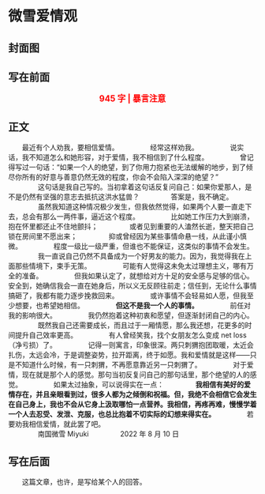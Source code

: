 # 微雪爱情观

## 封面图

## 写在前面

<p style="color:red; text-align:center; font-weight:bold; font-size:larger;">945 字 | 暴言注意</p>

## 正文

　　最近有个人劝我，要相信爱情。
　　
　　经常这样劝我。
　　
　　说实话，我不知道怎么和她形容，对于爱情，我不相信到了什么程度。
　　
　　曾记得写过一句话：“如果一个人的绝望，到了你用力抱紧也无法缓解的地步，到了倾尽你所有的好意与善意仍然无效的程度，你会不会陷入深深的绝望？”
　　
　　这句话是我自己写的。当初拿着这句话反复问自己：如果你爱那人，是不是仍然有坚强的意志去抵抗这洪水猛兽？
　　
　　答案是，我不确定。
　　
　　虽然我知道这种情况极少发生，但我依然觉得，如果两个人要一直走下去，总会有那么一两件事，逼近这个程度。
　　
　　比如她工作压力大到崩溃，抱在怀里都还止不住地颤抖；
　　
　　或者见到重要的人溘然长逝，整天把自己锁在房间里不愿出来；
　　
　　抑或曾经因为某些事情命悬一线，从此谨小慎微。
　　
　　程度一级比一级严重，但谁也不能保证，这类似的事情不会发生。
　　
　　我一直说自己仍然不具备成为一个好男友的能力。因为，我觉得我在上面那些情境下，束手无策。
　　
　　可能有人觉得这未免太过理想主义，哪有万全的准备。
　　
　　但我如果认定了，就想给对方十足的安全感与足够的信心。安全到，她确信我会一直在她身后，所以义无反顾往前走；信任到，无论什么事情搞砸了，我都有能力逐步挽救回来。
　　
　　或许事情不会轻易如人愿，但我至少想要，也希望她相信。
　　
　　**但这不是我一个人的事情。**
　　
　　前任对我的影响很大。
　　
　　我仍然抱着这种初衷和愿望，但逐渐封闭自己的内心。
　　
　　既然我自己还需要成长，而且过于一厢情愿，那么我还想，花更多的时间提升自己效率更高。
　　
　　有人曾经笑我，找个女朋友怎么变成 net loss （净亏损）了。
　　
　　记得一则寓言，印象很深。两只刺猬抱团取暖，太近会扎伤，太远会冷，于是调整姿势，拉开距离，终于如愿。我和爱情就是这样——只是不知道什么时候，有一只刺猬，不再愿意靠近另一只刺猬了。
　　
　　对于爱情，现在就是那个人的感觉。那句当初反复问自己的那句话里，那个绝望的人的感觉。
　　
　　如果太过抽象，可以说得实在一点：
　　
　　**我相信有美好的爱情存在，并且亲眼看到过，很多人都为之倾倒和祝福。但，我绝不会相信它会发生在自己身上，我也不会从它身上汲取哪怕一点营养。我相信，再疼再难，慢慢学着一个人去忍受、发泄、克服，也总比抱着不切实际的幻想来得实在。**
　　
　　若要劝我相信爱情，就此罢了吧。
　　
　　<br>
　　
　　南国微雪 Miyuki
　　
　　2022 年 8 月 10 日
　　
## 写在后面

　　这篇文章，也许，是写给某个人的回答。